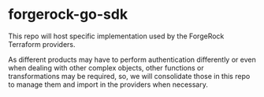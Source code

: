 # forgerock-go-sdk

This repo will host specific implementation used by the ForgeRock Terraform providers.

As different products may have to perform authentication differently or even when dealing with other complex objects, other functions or transformations may be required, so, we will consolidate those in this repo to manage them and import in the providers when necessary.
